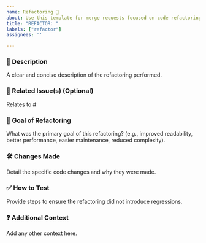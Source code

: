 ```yaml
---
name: Refactoring 🧹
about: Use this template for merge requests focused on code refactoring or structural improvements.
title: "REFACTOR: "
labels: ["refactor"]
assignees: ''

---
```


### 📝 Description

A clear and concise description of the refactoring performed.

### 🔗 Related Issue(s) (Optional)

Relates to #<!-- Replace with refactoring issue number if applicable -->

### 🎯 Goal of Refactoring

What was the primary goal of this refactoring? (e.g., improved readability, better performance, easier maintenance, reduced complexity).

### 🛠️ Changes Made

Detail the specific code changes and why they were made.

### ✅ How to Test

Provide steps to ensure the refactoring did not introduce regressions.

### ❓ Additional Context

Add any other context here.